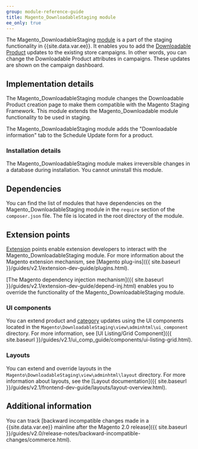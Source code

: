 ```yaml
---
group: module-reference-guide
title: Magento_DownloadableStaging module
ee_only: true
---
```


The Magento_DownloadableStaging [module](https://glossary.magento.com/module) is a part of the staging functionality in {{site.data.var.ee}}. It enables you to add the [Downloadable Product](https://glossary.magento.com/downloadable-product) updates to the existing store campaigns. In other words, you can change the Downloadable Product attributes in campaigns. These updates are shown on the campaign dashboard.

## Implementation details

The Magento_DownloadableStaging module changes the Downloadable Product creation page to make them compatible with the Magento Staging Framework. This module extends the Magento_Downloadable module functionality to be used in staging.

The Magento_DownloadableStaging module adds the "Downloadable information" tab to the Schedule Update form for a product.

### Installation details

The Magento_DownloadableStaging module makes irreversible changes in a database during installation. You cannot uninstall this module.

## Dependencies

You can find the list of modules that have dependencies on the Magento_DownloadableStaging module in the `require` section of the `composer.json` file. The file is located in the root directory of the module.

## Extension points

[Extension](https://glossary.magento.com/extension) points enable extension developers to interact with the Magento_DownloadableStaging module.
For more information about the Magento extension mechanism, see [Magento plug-ins]({{ site.baseurl }}/guides/v2.1/extension-dev-guide/plugins.html).

[The Magento dependency injection mechanism]({{ site.baseurl }}/guides/v2.1/extension-dev-guide/depend-inj.html) enables you to override the functionality of the Magento_DownloadableStaging module.

### UI components

You can extend product and [category](https://glossary.magento.com/category) updates using the UI components located in the `Magento\DownloadableStaging\view\adminhtml\ui_component` directory. For more information, see [UI Listing/Grid Component]({{ site.baseurl }}/guides/v2.1/ui_comp_guide/components/ui-listing-grid.html).

### Layouts

You can extend and override layouts in the `Magento\DownloadableStaging\view\adminhtml\layout` directory.
For more information about layouts, see the [Layout documentation]({{ site.baseurl }}/guides/v2.1/frontend-dev-guide/layouts/layout-overview.html).

## Additional information

You can track [backward incompatible changes made in a {{site.data.var.ee}} mainline after the Magento 2.0 release]({{ site.baseurl }}/guides/v2.0/release-notes/backward-incompatible-changes/commerce.html).
